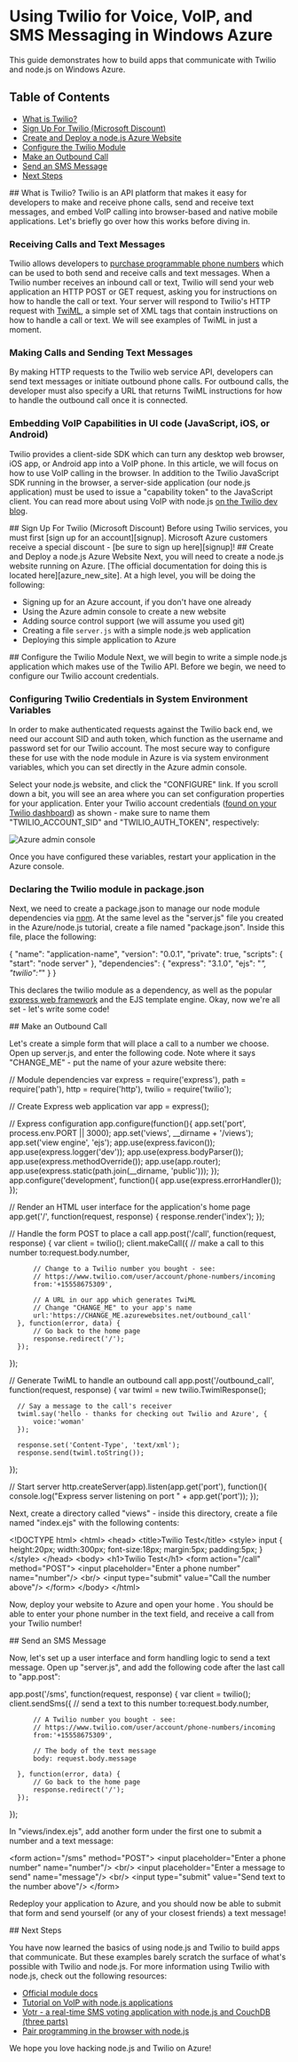 <properties linkname="dev-nodejs-how-to-twilio-voice-sms-service" urldisplayname="Twilio Voice and SMS Service" headerexpose="" pageTitle="Twilio Voice and SMS Service - How To - Node.js - Develop" title="Twilio Voice and SMS Service - How To - Node.js - Develop" metakeywords="voice sms voip" footerexpose="" description="" umbraconavihide="0" disquscomments="1"></properties>



# Using Twilio for Voice, VoIP, and SMS Messaging in Windows Azure

This guide demonstrates how to build apps that communicate with Twilio and node.js on Windows Azure.

## Table of Contents

* [What is Twilio?](#whatis)
* [Sign Up For Twilio (Microsoft Discount)](#signup)
* [Create and Deploy a node.js Azure Website](#azuresite)
* [Configure the Twilio Module](#twiliomodule)
* [Make an Outbound Call](#makecall)
* [Send an SMS Message](#sendmessage)
* [Next Steps](#nextsteps)

<a id="whatis"/>
## What is Twilio?
Twilio is an API platform that makes it easy for developers to make and receive phone calls, send and receive text messages, and embed VoIP calling into browser-based and native mobile applications.  Let's briefly go over how this works before diving in.

### Receiving Calls and Text Messages
Twilio allows developers to [purchase programmable phone numbers][purchase_phone] which can be used to both send and receive calls and text messages.  When a Twilio number receives an inbound call or text, Twilio will send your web application an HTTP POST or GET request, asking you for instructions on how to handle the call or text.  Your server will respond to Twilio's HTTP request with [TwiML][twiml], a simple set of XML tags that contain instructions on how to handle a call or text.  We will see examples of TwiML in just a moment.

### Making Calls and Sending Text Messages
By making HTTP requests to the Twilio web service API, developers can send text messages or initiate outbound phone calls.  For outbound calls, the developer must also specify a URL that returns TwiML instructions for how to handle the outbound call once it is connected.

### Embedding VoIP Capabilities in UI code (JavaScript, iOS, or Android)
Twilio provides a client-side SDK which can turn any desktop web browser, iOS app, or Android app into a VoIP phone.  In this article, we will focus on how to use VoIP calling in the browser.  In addition to the Twilio JavaScript SDK running in the browser, a server-side application (our node.js application) must be used to issue a "capability token" to the JavaScript client.  You can read more about using VoIP with node.js [on the Twilio dev blog][voipnode].

<a id="signup"/>
## Sign Up For Twilio (Microsoft Discount)
Before using Twilio services, you must first [sign up for an account][signup].  Microsoft Azure customers receive a special discount - [be sure to sign up here][signup]!

<a id="azuresite"/>
## Create and Deploy a node.js Azure Website
Next, you will need to create a node.js website running on Azure.  [The official documentation for doing this is located here][azure_new_site].  At a high level, you will be doing the following:

* Signing up for an Azure account, if you don't have one already
* Using the Azure admin console to create a new website
* Adding source control support (we will assume you used git)
* Creating a file `server.js` with a simple node.js web application
* Deploying this simple application to Azure

<a id="twiliomodule"/>
## Configure the Twilio Module
Next, we will begin to write a simple node.js application which makes use of the Twilio API.  Before we begin, we need to configure our Twilio account credentials.  

### Configuring Twilio Credentials in System Environment Variables
In order to make authenticated requests against the Twilio back end, we need our account SID and auth token, which function as the username and password set for our Twilio account. The most secure way to configure these for use with the node module in Azure is via system environment variables, which you can set directly in the Azure admin console.

Select your node.js website, and click the "CONFIGURE" link.  If you scroll down a bit, you will see an area where you can set configuration properties for your application.  Enter your Twilio account credentials ([found on your Twilio dashboard][twilio_dashboard]) as shown - make sure to name them "TWILIO_ACCOUNT_SID" and "TWILIO_AUTH_TOKEN", respectively:

![Azure admin console](../media/twilio_1.png)

Once you have configured these variables, restart your application in the Azure console.

### Declaring the Twilio module in package.json
Next, we need to create a package.json to manage our node module dependencies via [npm].  At the same level as the "server.js" file you created in the Azure/node.js tutorial, create a file named "package.json".  Inside this file, place the following:

  {
    "name": "application-name",
    "version": "0.0.1",
    "private": true,
    "scripts": {
      "start": "node server"
    },
    "dependencies": {
      "express": "3.1.0",
      "ejs": "*",
      "twilio":"*"
    }
  }

This declares the twilio module as a dependency, as well as the popular [express web framework][express] and the EJS template engine.  Okay, now we're all set - let's write some code!

<a id="makecall"/>
## Make an Outbound Call

Let's create a simple form that will place a call to a number we choose.  Open up server.js, and enter the following code.  Note where it says "CHANGE_ME" - put the name of your azure website there:

  // Module dependencies
  var express = require('express'), 
      path = require('path'), 
      http = require('http'), 
      twilio = require('twilio');

  // Create Express web application
  var app = express();

  // Express configuration
  app.configure(function(){
      app.set('port', process.env.PORT || 3000);
      app.set('views', __dirname + '/views');
      app.set('view engine', 'ejs');
      app.use(express.favicon());
      app.use(express.logger('dev'));
      app.use(express.bodyParser());
      app.use(express.methodOverride());
      app.use(app.router);
      app.use(express.static(path.join(__dirname, 'public')));
  });
  app.configure('development', function(){
      app.use(express.errorHandler());
  });

  // Render an HTML user interface for the application's home page
  app.get('/', function(request, response) {
      response.render('index');
  });

  // Handle the form POST to place a call
  app.post('/call', function(request, response) {
      var client = twilio();
      client.makeCall({
          // make a call to this number
          to:request.body.number,

          // Change to a Twilio number you bought - see:
          // https://www.twilio.com/user/account/phone-numbers/incoming
          from:'+15558675309',

          // A URL in our app which generates TwiML
          // Change "CHANGE_ME" to your app's name
          url:'https://CHANGE_ME.azurewebsites.net/outbound_call'
      }, function(error, data) {
          // Go back to the home page
          response.redirect('/');
      });
  });

  // Generate TwiML to handle an outbound call
  app.post('/outbound_call', function(request, response) {
      var twiml = new twilio.TwimlResponse();

      // Say a message to the call's receiver 
      twiml.say('hello - thanks for checking out Twilio and Azure', {
          voice:'woman'
      });

      response.set('Content-Type', 'text/xml');
      response.send(twiml.toString());
  });

  // Start server
  http.createServer(app).listen(app.get('port'), function(){
    console.log("Express server listening on port " + app.get('port'));
  });

Next, create a directory called "views" - inside this directory, create a file named "index.ejs" with the following contents:

  &lt;!DOCTYPE html&gt;
  &lt;html&gt;
  &lt;head&gt;
      &lt;title&gt;Twilio Test&lt;/title&gt;
      &lt;style&gt;
      input { height:20px; width:300px; font-size:18px; margin:5px; padding:5px; }
      &lt;/style&gt;
  &lt;/head&gt;
  &lt;body&gt;
      &lt;h1&gt;Twilio Test&lt;/h1&gt;
      &lt;form action="/call" method="POST"&gt;
          &lt;input placeholder="Enter a phone number" name="number"/&gt;
          &lt;br/&gt;
          &lt;input type="submit" value="Call the number above"/&gt;
      &lt;/form&gt;
  &lt;/body&gt;
  &lt;/html&gt;

Now, deploy your website to Azure and open your home .  You should be able to enter your phone number in the text field, and receive a call from your Twilio number!

<a id="sendmessage"/>
## Send an SMS Message

Now, let's set up a user interface and form handling logic to send a text message.  Open up "server.js", and add the following code after the last call to "app.post":

  app.post('/sms', function(request, response) {
      var client = twilio();
      client.sendSms({
          // send a text to this number
          to:request.body.number,

          // A Twilio number you bought - see:
          // https://www.twilio.com/user/account/phone-numbers/incoming
          from:'+15558675309',

          // The body of the text message
          body: request.body.message
          
      }, function(error, data) {
          // Go back to the home page
          response.redirect('/');
      });
  });

In "views/index.ejs", add another form under the first one to submit a number and a text message:

  &lt;form action="/sms" method="POST"&gt;
      &lt;input placeholder="Enter a phone number" name="number"/&gt;
      &lt;br/&gt;
      &lt;input placeholder="Enter a message to send" name="message"/&gt;
      &lt;br/&gt;
      &lt;input type="submit" value="Send text to the number above"/&gt;
  &lt;/form&gt;

Redeploy your application to Azure, and you should now be able to submit that form and send yourself (or any of your closest friends) a text message!

<a id="nextsteps"/>
## Next Steps

You have now learned the basics of using node.js and Twilio to build apps that communicate.  But these examples barely scratch the surface of what's possible with Twilio and node.js.  For more information using Twilio with node.js, check out the following resources:

* [Official module docs][docs]
* [Tutorial on VoIP with node.js applications][voipnode]
* [Votr - a real-time SMS voting application with node.js and CouchDB (three parts)][votr]
* [Pair programming in the browser with node.js][pair]

We hope you love hacking node.js and Twilio on Azure!

[purchase_phone]: https://www.twilio.com/user/account/phone-numbers/available/local
[twiml]: https://www.twilio.com/docs/api/twiml
[signup]: http://ahoy.twilio.com/azure
[azure_new_site]: http://www.windowsazure.com/en-us/develop/nodejs/tutorials/create-a-website-(mac)/
[twilio_dashboard]: https://www.twilio.com/user/account
[npm]: http://npmjs.org
[express]: http://expressjs.com
[voipnode]: http://www.twilio.com/blog/2013/04/introduction-to-twilio-client-with-node-js.html
[docs]: http://twilio.github.io/twilio-node/
[votr]: http://www.twilio.com/blog/2012/09/building-a-real-time-sms-voting-app-part-1-node-js-couchdb.html
[pair]: http://www.twilio.com/blog/2013/06/pair-programming-in-the-browser-with-twilio.html



